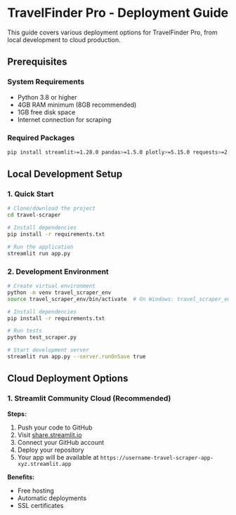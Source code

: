 # TravelFinder Pro - Deployment Guide

This guide covers various deployment options for TravelFinder Pro, from local development to cloud production.

## Prerequisites

### System Requirements
- Python 3.8 or higher
- 4GB RAM minimum (8GB recommended)
- 1GB free disk space
- Internet connection for scraping

### Required Packages
```bash
pip install streamlit>=1.28.0 pandas>=1.5.0 plotly>=5.15.0 requests>=2.31.0 beautifulsoup4>=4.12.0 selenium>=4.15.0
```

## Local Development Setup

### 1. Quick Start
```bash
# Clone/download the project
cd travel-scraper

# Install dependencies
pip install -r requirements.txt

# Run the application
streamlit run app.py
```

### 2. Development Environment
```bash
# Create virtual environment
python -m venv travel_scraper_env
source travel_scraper_env/bin/activate  # On Windows: travel_scraper_env\Scripts\activate

# Install dependencies
pip install -r requirements.txt

# Run tests
python test_scraper.py

# Start development server
streamlit run app.py --server.runOnSave true
```

## Cloud Deployment Options

### 1. Streamlit Community Cloud (Recommended)

**Steps:**
1. Push your code to GitHub
2. Visit [share.streamlit.io](https://share.streamlit.io)
3. Connect your GitHub account
4. Deploy your repository
5. Your app will be available at `https://username-travel-scraper-app-xyz.streamlit.app`

**Benefits:**
- Free hosting
- Automatic deployments
- SSL certificates